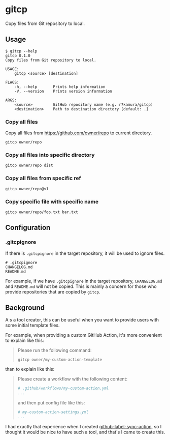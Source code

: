 # gitcp

Copy files from Git repository to local.

## Usage

```
$ gitcp --help
gitcp 0.1.0
Copy files from Git repository to local.

USAGE:
    gitcp <source> [destination]

FLAGS:
    -h, --help       Prints help information
    -V, --version    Prints version information

ARGS:
    <source>         GitHub repository name (e.g. r7kamura/gitcp)
    <destination>    Path to destination directory [default: .]
```

### Copy all files

Copy all files from https://github.com/owner/repo to current directory.

```
gitcp owner/repo
```

### Copy all files into specific directory

```
gitcp owner/repo dist
```
### Copy all files from specific ref

```
gitcp owner/repo@v1
```

### Copy specific file with specific name

```
gitcp owner/repo/foo.txt bar.txt
```

## Configuration

### .gitcpignore

If there is `.gitcpignore` in the target repository, it will be used to ignore files.

```
# .gitcpignore
CHANGELOG.md
README.md
```

For example, if we have `.gitcpignore` in the target repository, `CHANGELOG.md` and `README.md` will not be copied. This is mainly a concern for those who provide repositories that are copied by `gitcp`.

## Background

A s a tool creator, this can be useful when you want to provide users with some initial template files.

For example, when providing a custom GitHub Action, it's more convenient to explain like this:

> Please run the following command:
>
> ```
> gitcp owner/my-custom-action-template
> ```

than to explain like this:

> Please create a workflow with the following content:
>
> ```yaml
> # .github/workflows/my-custom-action.yml
> ...
> ```
>
> and then put config file like this:
>
> ```yaml
> # my-custom-action-settings.yml
> ...
> ```

I had exactly that experience when I created [github-label-sync-action](https://github.com/r7kamura/github-label-sync-action), so I thought it would be nice to have such a tool, and that's I came to create this.
